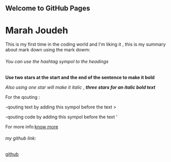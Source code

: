 ## Welcome to GitHub Pages
# Marah Joudeh 

This is my first time in the coding world and I'm liking it , this is my summary about mark down using the mark dowm:


###### You can use the hashtag sympol to  the headings

**Use two stars  at the start and the end of the sentence to make it bold**

*Also using one star will make it italic* ,  ***three stars for an italic bold text***

For the qouting :

-qouting text by adding this sympol before the text \>

-qouting code by adding this sympol before the text \'

For more info:[know more](https://help.github.com/en/github/writing-on-github/basic-writing-and-formatting-syntax)

###### my github link:
[github](https://github.com/mrsmarah)
